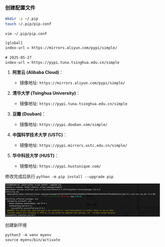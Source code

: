 
### 创建配置文件

```sh
mkdir -p ~/.pip
touch ~/.pip/pip.conf
```

`vim ~/.pip/pip.conf`

```
[global]
index-url = https://mirrors.aliyun.com/pypi/simple/

# 2025-05-27
index-url = https://pypi.tuna.tsinghua.edu.cn/simple
```

1. **阿里云 (Alibaba Cloud)**：
    
    - 镜像地址: `https://mirrors.aliyun.com/pypi/simple/`
2. **清华大学 (Tsinghua University)**：
    
    - 镜像地址: `https://pypi.tuna.tsinghua.edu.cn/simple`
3. **豆瓣 (Douban)**：
    
    - 镜像地址: `https://pypi.douban.com/simple/`
4. **中国科学技术大学 (USTC)**：
    
    - 镜像地址: `https://pypi.mirrors.ustc.edu.cn/simple/`
5. **华中科技大学 (HUST)**：
    
    - 镜像地址: `https://pypi.hustunique.com/`


修改完成后执行 `python -m pip install --upgrade pip`

![pip升级](images/Pasted%20image%2020240624212114.png)



创建新环境

```
python3 -m venv myenv
source myenv/bin/activate
```

